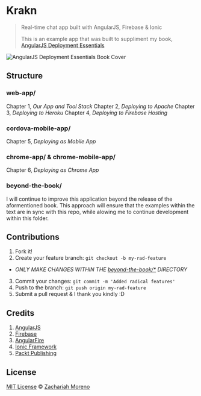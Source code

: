 # Krakn
> Real-time chat app built with AngularJS, Firebase & Ionic
> 
> This is an example app that was built to suppliment my book, [AngularJS Deployment Essentials](https://www.packtpub.com/web-development/angularjs-deployment-essentials)

![AngularJS Deployment Essentials Book Cover](https://d1ldz4te4covpm.cloudfront.net/sites/default/files/imagecache/ppv4_main_book_cover/3582OS_mockupcover_normal.jpg)

## Structure

### web-app/
Chapter 1, *Our App and Tool Stack*
Chapter 2, *Deploying to Apache*
Chapter 3, *Deploying to Heroku*
Chapter 4, *Deploying to Firebase Hosting*

### cordova-mobile-app/
Chapter 5, *Deploying as Mobile App*

### chrome-app/ & chrome-mobile-app/
Chapter 6, *Deploying as Chrome App*

### beyond-the-book/
I will continue to improve this application beyond the release of the aformentioned book. This approach will ensure that the examples within the text are in sync with this repo, while alowing me to continue development within this folder.

## Contributions
1. Fork it!
2. Create your feature branch: `git checkout -b my-rad-feature`
  - *ONLY MAKE CHANGES WITHIN THE [beyond-the-book/*](https://github.com/ZachMoreno/krakn/tree/master/beyond-the-book) DIRECTORY*
3. Commit your changes: `git commit -m 'Added radical features'`
4. Push to the branch: `git push origin my-rad-feature`
5. Submit a pull request & I thank you kindly :D

## Credits
1. [AngularJS](http://angularjs.org/)
2. [Firebase](http://firebase.com/)
  1. [AngularFire](http://angularfire.com/)
3. [Ionic Framework](http://ionicframework.com/)
4. [Packt Publishing](https://www.packtpub.com/web-development/angularjs-deployment-essentials)

## License
[MIT License](https://github.com/ZachMoreno/krakn/blob/master/MIT-license.md) © [Zachariah Moreno](http://www.zachariahmoreno.com)